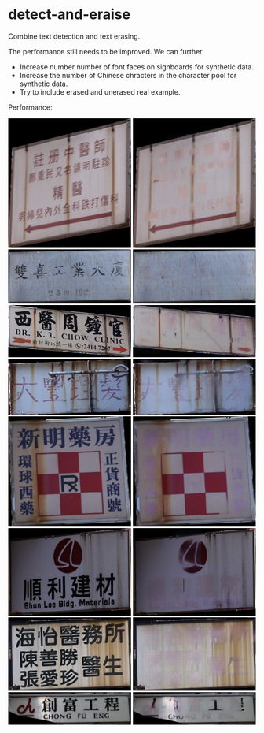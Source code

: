 # detect-and-eraise
Combine text detection and text erasing. 

The performance still needs to be improved. We can further
- Increase number number of font faces on signboards for synthetic data.
- Increase the number of Chinese chracters in the character pool for synthetic data.
- Try to include erased and unerased real example.

Performance:

<div>
<img src="demo/rust_id31_.jpg" width="250"/>
<img src="demo/rust_id31.jpg" width="250"/>
</div>
<div>
<img src="demo/rust_id43_.jpg" width="250"/>
<img src="demo/rust_id43.jpg" width="250"/>
</div>
<div>
<img src="demo/rust_id59_.jpg" width="250"/>
<img src="demo/rust_id59.jpg" width="250"/>
</div>
<div>
<img src="demo/rust_id73_.jpg" width="250"/>
<img src="demo/rust_id73.jpg" width="250"/>
</div>
<div>
<img src="demo/rust_id83_.jpg" width="250"/>
<img src="demo/rust_id83.jpg" width="250"/>
</div>
<div>
<img src="demo/rust_id91_.jpg" width="250"/>
<img src="demo/rust_id91.jpg" width="250"/>
</div>
<div>
<img src="demo/rust_id95_.jpg" width="250"/>
<img src="demo/rust_id95.jpg" width="250"/>
</div>

<div>
<img src="demo/rust_id205_.jpg" width="250"/>
<img src="demo/rust_id205.jpg" width="250"/>
</div>









